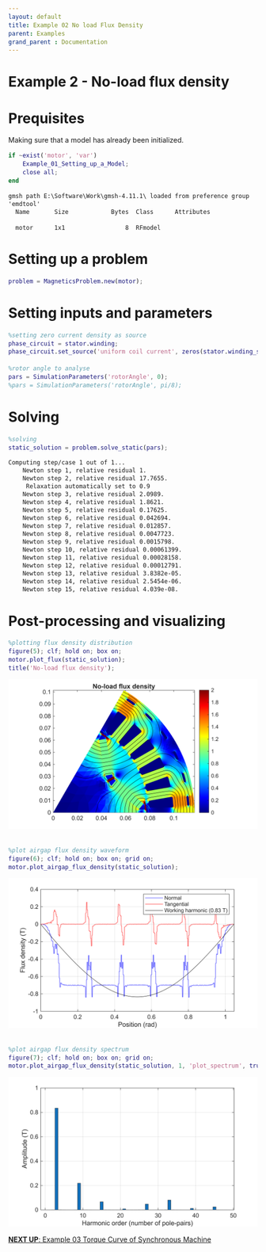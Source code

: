 ```yaml
---
layout: default
title: Example 02 No load Flux Density
parent: Examples
grand_parent : Documentation
---
```


# Example 2 \- No\-load flux density
# Prequisites

Making sure that a model has already been initialized.

```matlab
if ~exist('motor', 'var')
    Example_01_Setting_up_a_Model;
    close all;
end
```

```matlabTextOutput
gmsh path E:\Software\Work\gmsh-4.11.1\ loaded from preference group 'emdtool' 
  Name       Size            Bytes  Class      Attributes

  motor      1x1                 8  RFmodel              
```


# Setting up a problem

```matlab
problem = MagneticsProblem.new(motor);

```
# Setting inputs and parameters

```matlab
%setting zero current density as source
phase_circuit = stator.winding;
phase_circuit.set_source('uniform coil current', zeros(stator.winding_spec.phases, 1)); %EXPLAIN

%rotor angle to analyse
pars = SimulationParameters('rotorAngle', 0);
%pars = SimulationParameters('rotorAngle', pi/8);
```
# Solving

```matlab
%solving
static_solution = problem.solve_static(pars);
```

```matlabTextOutput
Computing step/case 1 out of 1...
    Newton step 1, relative residual 1.
    Newton step 2, relative residual 17.7655.
     Relaxation automatically set to 0.9
    Newton step 3, relative residual 2.0989.
    Newton step 4, relative residual 1.8621.
    Newton step 5, relative residual 0.17625.
    Newton step 6, relative residual 0.042694.
    Newton step 7, relative residual 0.012857.
    Newton step 8, relative residual 0.0047723.
    Newton step 9, relative residual 0.0015798.
    Newton step 10, relative residual 0.00061399.
    Newton step 11, relative residual 0.00028158.
    Newton step 12, relative residual 0.00012791.
    Newton step 13, relative residual 3.8382e-05.
    Newton step 14, relative residual 2.5454e-06.
    Newton step 15, relative residual 4.039e-08.
```

# Post\-processing and visualizing

```matlab
%plotting flux density distribution
figure(5); clf; hold on; box on;
motor.plot_flux(static_solution);
title('No-load flux density');
```

![figure_0.png](Example_02_No_load_Flux_Density_media/figure_0.png)

```matlab

%plot airgap flux density waveform
figure(6); clf; hold on; box on; grid on;
motor.plot_airgap_flux_density(static_solution);
```

![figure_1.png](Example_02_No_load_Flux_Density_media/figure_1.png)

```matlab

%plot airgap flux density spectrum
figure(7); clf; hold on; box on; grid on;
motor.plot_airgap_flux_density(static_solution, 1, 'plot_spectrum', true);
```

![figure_2.png](Example_02_No_load_Flux_Density_media/figure_2.png)


[**NEXT UP**: Example 03 Torque Curve of Synchronous Machine](Example_03_Torque_Curve_of_Synchronous_Machine.html)